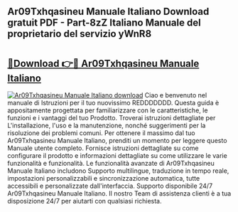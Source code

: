 ## Ar09Txhqasineu Manuale Italiano Download gratuit PDF - Part-8zZ Italiano Manuale del proprietario del servizio yWnR8

# <h2><a href="http://dfdacq.blite.top/?on=Ar09Txhqasineu+Manuale+Italiano">🔗Download 👉🔴 Ar09Txhqasineu Manuale Italiano</a></h2>

[![Ar09Txhqasineu Manuale Italiano download](https://i.imgur.com/lujVjoI.png)](http://dfdacq.blite.top/?on=Ar09Txhqasineu+Manuale+Italiano)
Ciao e benvenuto nel manuale di Istruzioni per il tuo nuovissimo REDDDDDDD. Questa guida è appositamente progettata per familiarizzare con le caratteristiche, le funzioni e i vantaggi del tuo Prodotto. Troverai istruzioni dettagliate per L'installazione, l'uso e la manutenzione, nonché suggerimenti per la risoluzione dei problemi comuni. Per ottenere il massimo dal tuo Ar09Txhqasineu Manuale Italiano, prenditi un momento per leggere questo Manuale utente completo. Fornisce istruzioni dettagliate su come configurare il prodotto e informazioni dettagliate su come utilizzare le varie funzionalità e funzionalità. Le funzionalità avanzate di Ar09Txhqasineu Manuale Italiano includono Supporto multilingue, traduzione in tempo reale, impostazioni personalizzabili e sincronizzazione automatica, tutte accessibili e personalizzate dall'interfaccia. Supporto disponibile 24/7 Ar09Txhqasineu Manuale Italiano. Il nostro Team di assistenza clienti è a tua disposizione 24/7 per aiutarti con qualsiasi richiesta.

